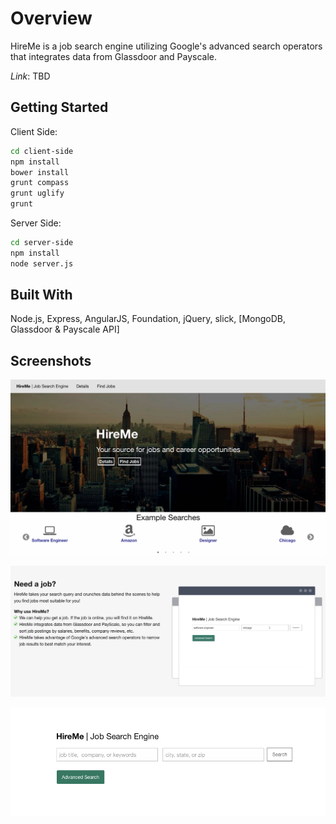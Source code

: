 # Overview
HireMe is a job search engine utilizing Google's advanced search operators that integrates data from Glassdoor and Payscale.

*Link*: TBD

## Getting Started
Client Side:
```bash
cd client-side
npm install
bower install
grunt compass
grunt uglify
grunt
```

Server Side:
```bash
cd server-side
npm install
node server.js
```

## Built With
Node.js, Express, AngularJS, Foundation, jQuery, slick, [MongoDB, Glassdoor & Payscale API]

## Screenshots
![Alt text](/screenshots/screenshot1.png "screenshot1")

![Alt text](/screenshots/screenshot2.png "screenshot2")

![Alt text](/screenshots/screenshot3.png "screenshot3")

